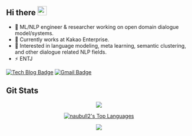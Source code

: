 <div align="left">
   <h2>Hi there <img src="https://media.giphy.com/media/hvRJCLFzcasrR4ia7z/giphy.gif" width="25px"></h2>
</div>

- 🔭 ML/NLP engineer & researcher working on open domain dialogue model/systems.
- 🌱 Currently works at Kakao Enterprise.
- 🤔 Interested in language modeling, meta learning, semantic clustering, and other dialogue related NLP fields.
- ⚡ ENTJ

[![Tech Blog Badge](http://img.shields.io/badge/-Tech%20blog-black?style=flat-square&logo=github&link=https://naubull2.tistory.com/)](https://naubull2.tistory.com/)
[![Gmail Badge](https://img.shields.io/badge/-Gmail-d14836?style=flat-square&logo=Gmail&logoColor=white&link=mailto:naubull2@gmail.com)](mailto:naubull2@gmail.com)

## Git Stats

<div align="center">
   <p align="center">
       <img align="center" src="https://github-readme-stats.vercel.app/api?username=naubull2&count_private=true&show_icons=true&hide_title=true" />
   </p>
</div>

<div align="center">
    <p align="center">
        <a href="https://github.com/naubull2/github-readme-stats"><img alt="naubull2's Top Languages" src="https://github-readme-stats.vercel.app/api/top-langs/?username=naubull2&langs_count=10&layout=compact#" /></a>
    </p>
</div>


<div align="center">
   <img src="https://github-profile-trophy.vercel.app/?username=naubull2&theme=flat&no-frame=true&margin-w=30" />
</div>

<br>
